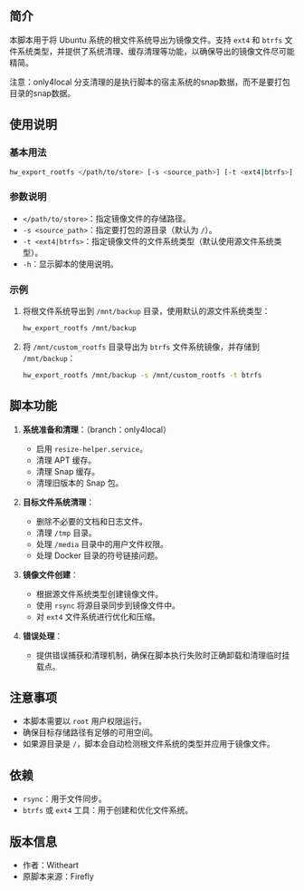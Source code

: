 ## 简介

本脚本用于将 Ubuntu 系统的根文件系统导出为镜像文件。支持 `ext4` 和 `btrfs` 文件系统类型，并提供了系统清理、缓存清理等功能，以确保导出的镜像文件尽可能精简。

注意：only4local 分支清理的是执行脚本的宿主系统的snap数据，而不是要打包目录的snap数据。

## 使用说明

### 基本用法

```bash
hw_export_rootfs </path/to/store> [-s <source_path>] [-t <ext4|btrfs>] [-h]
```

### 参数说明

- `</path/to/store>`：指定镜像文件的存储路径。
- `-s <source_path>`：指定要打包的源目录（默认为 `/`）。
- `-t <ext4|btrfs>`：指定镜像文件的文件系统类型（默认使用源文件系统类型）。
- `-h`：显示脚本的使用说明。

### 示例

1. 将根文件系统导出到 `/mnt/backup` 目录，使用默认的源文件系统类型：

   ```bash
   hw_export_rootfs /mnt/backup
   ```

2. 将 `/mnt/custom_rootfs` 目录导出为 `btrfs` 文件系统镜像，并存储到 `/mnt/backup`：

   ```bash
   hw_export_rootfs /mnt/backup -s /mnt/custom_rootfs -t btrfs
   ```

## 脚本功能

1. **系统准备和清理**：（branch：only4local）
   - 启用 `resize-helper.service`。
   - 清理 APT 缓存。
   - 清理 Snap 缓存。
   - 清理旧版本的 Snap 包。

2. **目标文件系统清理**：
   - 删除不必要的文档和日志文件。
   - 清理 `/tmp` 目录。
   - 处理 `/media` 目录中的用户文件权限。
   - 处理 Docker 目录的符号链接问题。

3. **镜像文件创建**：
   - 根据源文件系统类型创建镜像文件。
   - 使用 `rsync` 将源目录同步到镜像文件中。
   - 对 `ext4` 文件系统进行优化和压缩。

4. **错误处理**：
   - 提供错误捕获和清理机制，确保在脚本执行失败时正确卸载和清理临时挂载点。

## 注意事项

- 本脚本需要以 `root` 用户权限运行。
- 确保目标存储路径有足够的可用空间。
- 如果源目录是 `/`，脚本会自动检测根文件系统的类型并应用于镜像文件。

## 依赖

- `rsync`：用于文件同步。
- `btrfs` 或 `ext4` 工具：用于创建和优化文件系统。

## 版本信息

- 作者：Witheart
- 原脚本来源：Firefly
